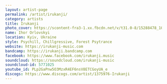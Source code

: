 ```yaml
---
layout: artist-page
permalink: /artist/irukanji/
category: artists
title: Irukanji
photo_cover: https://scontent-fra3-1.xx.fbcdn.net/v/t31.0-8/15288478_10154758447464450_1024029027675474473_o.jpg?oh=2bb5318b4fd9f9d88f0a062b27c272e6&oe=598722BB
name: Ihor Orlovskyi
location: Kyiv, Ukraine
style: Psychill, Chillgressive, Forest Psytrance
website: https://irukanji-music.com
bandcamp: https://irukanji.bandcamp.com
facebook: https://www.facebook.com/irukanji.music
soundcloud: https://soundcloud.com/irukanji-music
soundcloud-id: 5771025
youtube_id: PLp2GaPnw5O3MzxR4EF6nsV8ETCGoyUA_e
discogs: https://www.discogs.com/artist/1375976-Irukanji
---
```

